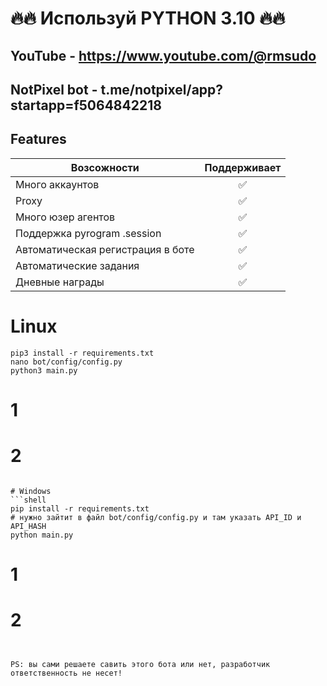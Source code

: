 # 🔥🔥 Используй PYTHON 3.10 🔥🔥

## YouTube - https://www.youtube.com/@rmsudo
## NotPixel bot - t.me/notpixel/app?startapp=f5064842218

## Features  
| Возсожности                                               |Поддерживает|
|-----------------------------------------------------------|:----------:|
| Много аккаунтов                                           |     ✅     |
| Proxy                                                     |     ✅     |
| Много юзер агентов                                        |     ✅     |
| Поддержка pyrogram .session                               |     ✅     |
| Автоматическая регистрация в боте                         |     ✅     |
| Автоматические задания                                    |     ✅     |
| Дневные награды                                           |     ✅     |


# Linux
```shell
pip3 install -r requirements.txt
nano bot/config/config.py
python3 main.py
```

# 1
# 2
```

# Windows
```shell
pip install -r requirements.txt
# нужно зайтит в файл bot/config/config.py и там указать API_ID и API_HASH
python main.py
```

# 1
# 2
```


PS: вы сами решаете савить этого бота или нет, разработчик ответственность не несет!